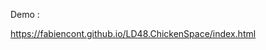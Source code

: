 Demo :

https://fabiencont.github.io/LD48.ChickenSpace/index.html

[](./sources/game/assets/images/chickenSpace.png)

